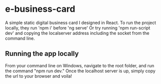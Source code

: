# e-business-card
A simple static digital business card I designed in React. 
To run the project locally, they run 'npm i' before 'ng serve'
Or try running 'npm run-script dev' and copying the localserver address including the socket from the command line.

## Running the app locally
From your command line on Windows, navigate to the root folder, and run the command "npm run dev." Once the localhost server is up, simply copy the url to your browser and voila! 
